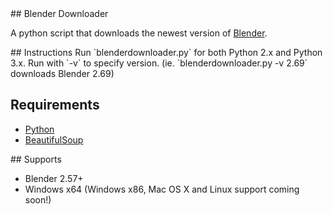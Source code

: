 <a name="Blender Downloader"/>
## Blender Downloader

A python script that downloads the newest version of [Blender](http://www.blender.org/).

<a name="Instructions"/>
## Instructions
Run `blenderdownloader.py` for both Python 2.x and Python 3.x.   
Run with `-v` to specify version. (ie. `blenderdownloader.py -v 2.69` downloads Blender 2.69)

## Requirements
*   [Python](https://www.python.org/)
*   [BeautifulSoup](http://www.crummy.com/software/BeautifulSoup/)

<a name="Supports"/>
## Supports

*   Blender 2.57+
*   Windows x64 (Windows x86, Mac OS X and Linux support coming soon!)
